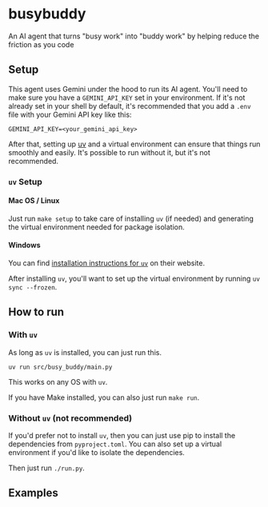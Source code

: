 # busybuddy

An AI agent that turns "busy work" into "buddy work" by helping reduce the friction as you code

## Setup

This agent uses Gemini under the hood to run its AI agent. You'll need to make sure you have a `GEMINI_API_KEY` set in your environment. If it's not already set in your shell by default, it's recommended that you add a `.env` file with your Gemini API key like this:

```shell
GEMINI_API_KEY=<your_gemini_api_key>
```

After that, setting up [uv](https://docs.astral.sh/uv/) and a virtual environment can ensure that things run smoothly and easily. It's possible to run without it, but it's not recommended.

### `uv` Setup

#### Mac OS / Linux

Just run `make setup` to take care of installing `uv` (if needed) and generating the virtual environment needed for package isolation.

#### Windows

You can find [installation instructions for `uv`](https://docs.astral.sh/uv/getting-started/installation/) on their website.

After installing `uv`, you'll want to set up the virtual environment by running `uv sync --frozen`.

## How to run

### With `uv`

As long as `uv` is installed, you can just run this.

```shell
uv run src/busy_buddy/main.py
```

This works on any OS with `uv`.

If you have Make installed, you can also just run `make run`.

### Without `uv` (not recommended)

If you'd prefer not to install `uv`, then you can just use pip to install the dependencies from `pyproject.toml`. You can also set up a virtual environment if you'd like to isolate the dependencies.

Then just run `./run.py`.

## Examples
